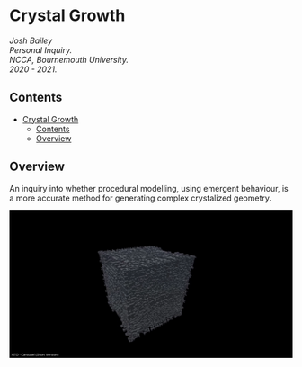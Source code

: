 # Crystal Growth
*Josh Bailey*<br />
*Personal Inquiry.*<br />
*NCCA, Bournemouth University.*<br />
*2020 - 2021.*<br />

## Contents
- [Crystal Growth](#crystal-growth)
  - [Contents](#contents)
  - [Overview](#overview)

## Overview
An inquiry into whether procedural modelling, using emergent behaviour, is a more accurate method for generating complex crystalized geometry.

[![Video](crystal-growth-screenshot.png)](https://youtu.be/b1XvQjY50no)

